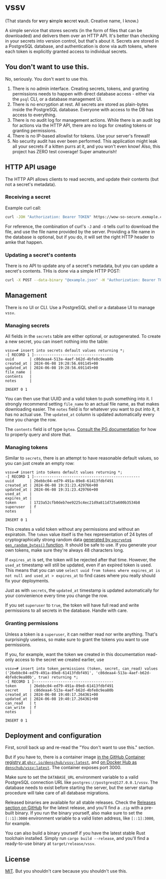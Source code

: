 # vssv

(That stands for **v**ery **s**imple **s**ecret **v**ault. Creative name, I know.)

A simple service that stores secrets (in the form of files that can be downloaded) and delivers them over an HTTP API. It's better than checking in your secrets into version control, but that's about it. Secrets are stored in a PostgreSQL database, and authentication is done via auth tokens, where each token is explicitly granted access to individual secrets.

## You don't want to use this.

No, seriously. You don't want to use this.

1. There is no admin interface. Creating secrets, tokens, and granting permissions needs to happen with direct database access - either via the `psql` CLI, or a database management UI.
2. There is no encryption at rest. All secrets are stored as plain-bytes inside the PostgreSQL database. Everyone with access to the DB has access to everything.
3. There is no audit log for management actions. While there is an audit log for actions via the HTTP API, there are no logs for creating tokens or granting permissions.
4. There is no IP-based allowlist for tokens. Use your server's firewall!
5. No security audit has ever been performed. This application might leak all your secrets if a kitten purrs at it, and you won't even know! Also, this project has ZERO test coverage! Super amateurish!

## HTTP API usage

The HTTP API allows clients to read secrets, and update their contents (but not a secret's metadata).

### Receiving a secret

Example curl call:

```sh
curl -JOH "Authorization: Bearer TOKEN" https://wow-so-secure.exmaple.com/secret/UUID
```

For reference, the combination of curl's `-J` and `-O` tells curl to download the file, and use the file name provided by the server. Providing a file name in the database is optional, but if you do, it will set the right HTTP header to amke that happen.

### Updating a secret's contents

There is no API to update any of a secret's metadata, but you can update a secret's contents. THis is done via a simple HTTP POST:

```sh
curl -X POST --data-binary "@example.json" -H "Authorization: Bearer TOKEN" http://localhost:3000/secret/UUID/contents
```

## Management

There is no UI or CLI. Use a PostgreSQL shell or a database UI to manage `vssv`.

### Managing secrets

All fields in the `secrets` table are either optional, or autogenerated. To create a new secret, you can insert nothing into the table:

```
vssv=# insert into secrets default values returning *;
-[ RECORD 1 ]------------------------------------
uuid       | c86deaa4-513a-4aef-b62d-4bfe8c9ea80b
created_at | 2024-06-08 19:28:56.691145+00
updated_at | 2024-06-08 19:28:56.691145+00
file_name  |
contents   |
notes      |

INSERT 0 1
```

You can then use that UUID and a valid token to push something into it. I strongly recommend setting `file_name` to an actual file name, as that makes downloading easier. The `notes` field is for whatever you want to put into it, it has no actual use. The `updated_at` column is updated automatically every time you change the row.

The `contents` field is of type `bytea`. [Consult the PG documentation](https://www.postgresql.org/docs/current/datatype-binary.html) for how to properly query and store that.

### Managing tokens

Similar to `secrets`, there is an attempt to have reasonable default values, so you can just create an empty row:

```
vssv=# insert into tokens default values returning *;
-[ RECORD 1 ]------------------------------------------------
uuid       | 26ebbc04-ed79-491a-89e8-61413fdbf491
created_at | 2024-06-08 19:31:23.429766+00
updated_at | 2024-06-08 19:31:23.429766+00
used_at    |
expires_at |
token      | 1723a52cfb0deb7ee9225c4ec21d9a811d725a600b3534b8
superuser  | f
notes      |

INSERT 0 1
```

This creates a valid token without any permissions and without an expiratoin. The `token` value itself is the hex representation of 24 bytes of cryptographically strong random data [generated by `pgcrypto`s `gen_random_bytes()` function](https://www.postgresql.org/docs/current/pgcrypto.html#PGCRYPTO-RANDOM-DATA-FUNCS). It should be safe to use. If you generate your own tokens, make sure they're always 48 characters long.

If `expires_at` is set, the token will be rejected after that time. However, the `used_at` timestamp will still be updated, even if an expired token is used. This means that you can use `select uuid from tokens where expires_at is not null and used_at > expires_at` to find cases where you really should fix your deployments.

Just as with `secrets`, the `updated_at` timestamp is updated automatically for your convienience every time you change the row.

If you set `superuser` to `true`, the token will have full read and write permissions to all secrets in the database. Handle with care.

### Granting permissions

Unless a token is a `superuser`, it can neither read nor write anything. That's surprisingly useless, so make sure to grant the tokens you want to use permissions.

If you, for example, want the token we created in this documentation read-only access to the secret we created earlier, use

```
vssv=# insert into token_permissions (token, secret, can_read) values ('26ebbc04-ed79-491a-89e8-61413fdbf491', 'c86deaa4-513a-4aef-b62d-4bfe8c9ea80b', true) returning *;
-[ RECORD 1 ]------------------------------------
token      | 26ebbc04-ed79-491a-89e8-61413fdbf491
secret     | c86deaa4-513a-4aef-b62d-4bfe8c9ea80b
created_at | 2024-06-08 19:40:17.264361+00
updated_at | 2024-06-08 19:40:17.264361+00
can_read   | t
can_write  | f
notes      |

INSERT 0 1
```

## Deployment and configuration

First, scroll back up and re-read the "You don't want to use this." section.

But if you have to, there is a container image [in the GitHub Container registry at `ghcr.io/denschub/vssv:latest`](https://github.com/denschub/vssv/pkgs/container/vssv), and [on Docker Hub as `denschub/vssv:latest`](https://hub.docker.com/repository/docker/denschub/vssv/general). The container exposes port 3000.

Make sure to set the `DATABASE_URL` environment variable to a valid PostgreSQL connection URL like `postgres://postgres@127.0.0.1/vssv`. The database needs to exist before starting the server, but the server startup procedure will take care of all database migrations.

Released binaries are available for all stable releases. Check the [Releases section on GitHub](https://github.com/denschub/vssv/releases) for the latest release, and you'll find a `.zip` with a pre-built binary. If you run the binary yourself, also make sure to set the `[::1]:3000` environment variable to a valid listen address, like `[::1]:3000`, for example.

You can also build a binary yourself if you have the latest stable Rust toolchain installed. Simply run `cargo build --release`, and you'll find a ready-to-use binary at `target/release/vssv`.

## License

[MIT](/LICENSE). But you shouldn't care because you shouldn't use this.
